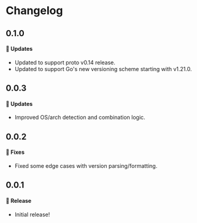 # Changelog

## 0.1.0

#### 🚀 Updates

- Updated to support proto v0.14 release.
- Updated to support Go's new versioning scheme starting with v1.21.0.

## 0.0.3

#### 🚀 Updates

- Improved OS/arch detection and combination logic.

## 0.0.2

#### 🐞 Fixes

- Fixed some edge cases with version parsing/formatting.

## 0.0.1

#### 🎉 Release

- Initial release!
